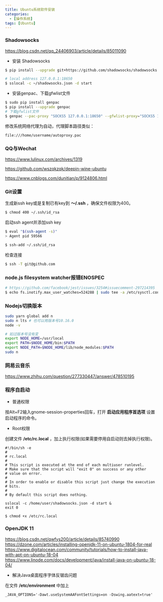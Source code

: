```yaml
---
title: Ubuntu系统软件安装
categories:
  - [操作系统]
tags: [Ubuntu]
---
```


### Shadowsocks

https://blog.csdn.net/qq_24406903/article/details/85011090

- 安装 Shadowsocks

```bash
$ pip install --upgrade git+https://github.com/shadowsocks/shadowsocks.git@master

# local address 127.0.0.1:18650
$ sslocal -c ~/shadowsocks.json -d start
```

- 安装genpac、下载gfwlist文件

```bash
$ sudo pip install genpac
$ pip install --upgrade genpac
# 下载gfwlist文件
$ genpac --pac-proxy "SOCKS5 127.0.0.1:18650" --gfwlist-proxy="SOCKS5 127.0.0.1:18650" --gfwlist-url=https://raw.githubusercontent.com/gfwlist/gfwlist/master/gfwlist.txt --output="autoproxy.pac"
```

修改系统网络代理为自动，代理脚本路径类似：

```
file:///home/username/autoproxy.pac
```

### QQ与Wechat

https://www.lulinux.com/archives/1319

https://github.com/wszqkzqk/deepin-wine-ubuntu

https://www.cnblogs.com/dunitian/p/9124806.html


### Git设置

生成新ssh key或是复制已有key到 **～/.ssh** ，确保文件权限为400。

```bash
$ chmod 400 ~/.ssh/id_rsa
```

启动ssh agent并添加ssh key

```bash
$ eval "$(ssh-agent -s)"
> Agent pid 59566

$ ssh-add ~/.ssh/id_rsa
```

检查连接

```bash
$ ssh -T git@github.com
```
### node.js filesystem watcher报错ENOSPEC

```bash
# https://github.com/facebook/jest/issues/3254#issuecomment-297214395
$ echo fs.inotify.max_user_watches=524288 | sudo tee -a /etc/sysctl.conf && sudo sysctl -p
```

### Nodejs切换版本

```bash
sudo yarn global add n
sudo n lts # 也可以用版本号10.16.0
node -v

# 如过版本号没有变
export NODE_HOME=/usr/local
export PATH=$NODE_HOME/bin:$PATH
export NODE_PATH=$NODE_HOME/lib/node_modules:$PATH
sudo n
```



### 网易云音乐

https://www.zhihu.com/question/277330447/answer/478510195

### 程序自启动

- 普通权限

按Alt+F2输入gnome-session-properties回车，打开 **启动应用程序首选项** 设置启动程序的命令。

- Root权限

创建文件 **/etc/rc.local** ，加上执行权限(如果需要停用自启动则去掉执行权限)。

```shell
#!/bin/sh -e
#
# rc.local
#
# This script is executed at the end of each multiuser runlevel.
# Make sure that the script will "exit 0" on success or any other
# value on error.
#
# In order to enable or disable this script just change the execution
# bits.
#
# By default this script does nothing.

sslocal -c /home/user/shadowsocks.json -d start &
exit 0
```

```bash
$ chmod +x /etc/rc.local
```

### OpenJDK 11

https://blog.csdn.net/qwfys200/article/details/85740990
https://dzone.com/articles/installing-openjdk-11-on-ubuntu-1804-for-real
https://www.digitalocean.com/community/tutorials/how-to-install-java-with-apt-on-ubuntu-18-04
https://www.linode.com/docs/development/java/install-java-on-ubuntu-18-04/

- 解决Java桌面程序字体反锯齿问题

在文件 **/etc/environment** 中加上

```
_JAVA_OPTIONS='-Dawt.useSystemAAFontSettings=on -Dswing.aatext=true'
```

